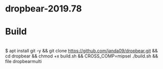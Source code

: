 # dropbear-2019.78
# Build
<br>$ apt install git -y && git clone https://github.com/janda09/dropbear.git && cd dropbear && chmod +x build.sh && CROSS_COMP=mipsel ./build.sh && file dropbearmulti
